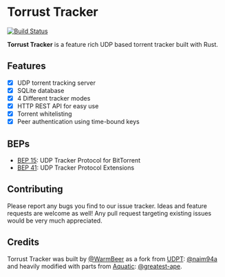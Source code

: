 # Torrust Tracker

[![Build Status](https://app.travis-ci.com/torrust/torrust-tracker.svg?branch=master)](https://app.travis-ci.com/torrust/torrust-tracker)

__Torrust Tracker__ is a feature rich UDP based torrent tracker built with Rust.

## Features
* [X] UDP torrent tracking server
* [X] SQLite database
* [X] 4 Different tracker modes
* [X] HTTP REST API for easy use
* [X] Torrent whitelisting
* [X] Peer authentication using time-bound keys

## BEPs
* [BEP 15](http://www.bittorrent.org/beps/bep_0015.html): UDP Tracker Protocol for BitTorrent
* [BEP 41](http://bittorrent.org/beps/bep_0041.html): UDP Tracker Protocol Extensions

## Contributing
Please report any bugs you find to our issue tracker. Ideas and feature requests are welcome as well!
Any pull request targeting existing issues would be very much appreciated.

## Credits
Torrust Tracker was built by [@WarmBeer](https://github.com/WarmBeer) 
as a fork from [UDPT](https://github.com/naim94a/udpt): [@naim94a](https://github.com/naim94a) 
and heavily modified with parts from [Aquatic](https://github.com/greatest-ape/aquatic): [@greatest-ape](https://github.com/greatest-ape).
